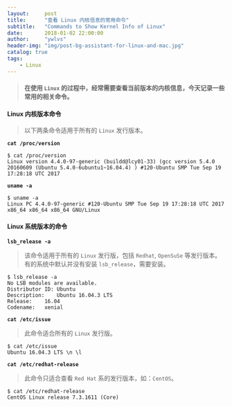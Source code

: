 ```yaml
---
layout:     post
title:      "查看 Linux 内核信息的常用命令"
subtitle:   "Commands to Show Kernel Info of Linux"
date:       2018-01-02 22:00:00
author:     "ywlvs"
header-img: "img/post-bg-assistant-for-linux-and-mac.jpg"
catalog: true
tags:
    - Linux
---
```


> #### 在使用 `Linux` 的过程中，经常需要查看当前版本的内核信息，今天记录一些常用的相关命令。

#### Linux 内核版本命令

> 以下两条命令适用于所有的 `Linux` 发行版本。

**`cat /proc/version`**

```
$ cat /proc/version
Linux version 4.4.0-97-generic (buildd@lcy01-33) (gcc version 5.4.0 20160609 (Ubuntu 5.4.0-6ubuntu1~16.04.4) ) #120-Ubuntu SMP Tue Sep 19 17:28:18 UTC 2017
```

**`uname -a`**

```
$ uname -a
Linux PC 4.4.0-97-generic #120-Ubuntu SMP Tue Sep 19 17:28:18 UTC 2017 x86_64 x86_64 x86_64 GNU/Linux
```

#### Linux 系统版本的命令

**`lsb_release -a`**

> 该命令适用于所有的 `Linux` 发行版，包括 `Redhat`, `OpenSuSe` 等发行版本。有的系统中默认并没有安装 `lsb_release`，需要安装。

```
$ lsb_release -a
No LSB modules are available.
Distributor ID: Ubuntu
Description:    Ubuntu 16.04.3 LTS
Release:    16.04
Codename:   xenial
```

**`cat /etc/issue`**

> 此命令适合所有的 `Linux` 发行版。

```
$ cat /etc/issue
Ubuntu 16.04.3 LTS \n \l
```

**`cat /etc/redhat-release`**

> 此命令只适合查看 `Red Hat` 系的发行版本，如：`CentOS`。

```
$ cat /etc/redhat-release
CentOS Linux release 7.3.1611 (Core)
```
